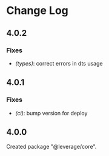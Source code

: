 # Change Log

## 4.0.2

### Fixes

- _(types)_: correct errors in dts usage


## 4.0.1

### Fixes

- _(ci)_: bump version for deploy


## 4.0.0

Created package "@leverage/core".

